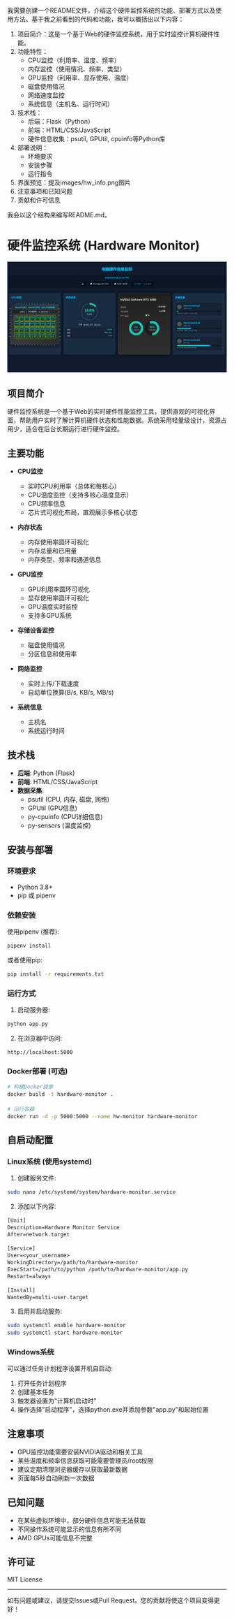 <think>
我需要创建一个README文件，介绍这个硬件监控系统的功能、部署方式以及使用方法。基于我之前看到的代码和功能，我可以概括出以下内容：

1. 项目简介：这是一个基于Web的硬件监控系统，用于实时监控计算机硬件性能。
2. 功能特性：
   - CPU监控（利用率、温度、频率）
   - 内存监控（使用情况、频率、类型）
   - GPU监控（利用率、显存使用、温度）
   - 磁盘使用情况
   - 网络速度监控
   - 系统信息（主机名、运行时间）
3. 技术栈：
   - 后端：Flask（Python）
   - 前端：HTML/CSS/JavaScript
   - 硬件信息收集：psutil, GPUtil, cpuinfo等Python库
4. 部署说明：
   - 环境要求
   - 安装步骤
   - 运行指令
5. 界面预览：提及images/hw_info.png图片
6. 注意事项和已知问题
7. 贡献和许可信息

我会以这个结构来编写README.md。
</think>

# 硬件监控系统 (Hardware Monitor)

![硬件监控系统截图](images/hw_info.png)

## 项目简介

硬件监控系统是一个基于Web的实时硬件性能监控工具，提供直观的可视化界面，帮助用户实时了解计算机硬件状态和性能数据。系统采用轻量级设计，资源占用少，适合在后台长期运行进行硬件监控。

## 主要功能

- **CPU监控**
  - 实时CPU利用率（总体和每核心）
  - CPU温度监控（支持多核心温度显示）
  - CPU频率信息
  - 芯片式可视化布局，直观展示多核心状态

- **内存状态**
  - 内存使用率圆环可视化
  - 内存总量和已用量
  - 内存类型、频率和通道信息

- **GPU监控**
  - GPU利用率圆环可视化
  - 显存使用率圆环可视化
  - GPU温度实时监控
  - 支持多GPU系统

- **存储设备监控**
  - 磁盘使用情况
  - 分区信息和使用率
  
- **网络监控**
  - 实时上传/下载速度
  - 自动单位换算(B/s, KB/s, MB/s)

- **系统信息**
  - 主机名
  - 系统运行时间

## 技术栈

- **后端**: Python (Flask)
- **前端**: HTML/CSS/JavaScript
- **数据采集**: 
  - psutil (CPU, 内存, 磁盘, 网络)
  - GPUtil (GPU信息)
  - py-cpuinfo (CPU详细信息)
  - py-sensors (温度监控)

## 安装与部署

### 环境要求

- Python 3.8+
- pip 或 pipenv

### 依赖安装

使用pipenv (推荐):

```bash
pipenv install
```

或者使用pip:

```bash
pip install -r requirements.txt
```

### 运行方式

1. 启动服务器:

```bash
python app.py
```

2. 在浏览器中访问:

```
http://localhost:5000
```

### Docker部署 (可选)

```bash
# 构建Docker镜像
docker build -t hardware-monitor .

# 运行容器
docker run -d -p 5000:5000 --name hw-monitor hardware-monitor
```

## 自启动配置

### Linux系统 (使用systemd)

1. 创建服务文件:

```bash
sudo nano /etc/systemd/system/hardware-monitor.service
```

2. 添加以下内容:

```
[Unit]
Description=Hardware Monitor Service
After=network.target

[Service]
User=<your_username>
WorkingDirectory=/path/to/hardware-monitor
ExecStart=/path/to/python /path/to/hardware-monitor/app.py
Restart=always

[Install]
WantedBy=multi-user.target
```

3. 启用并启动服务:

```bash
sudo systemctl enable hardware-monitor
sudo systemctl start hardware-monitor
```

### Windows系统

可以通过任务计划程序设置开机自启动:

1. 打开任务计划程序
2. 创建基本任务
3. 触发器设置为"计算机启动时"
4. 操作选择"启动程序"，选择python.exe并添加参数"app.py"和起始位置

## 注意事项

- GPU监控功能需要安装NVIDIA驱动和相关工具
- 某些温度和频率信息获取可能需要管理员/root权限
- 建议定期清理浏览器缓存以获取最新数据
- 页面每5秒自动刷新一次数据

## 已知问题

- 在某些虚拟环境中，部分硬件信息可能无法获取
- 不同操作系统可能显示的信息有所不同
- AMD GPUs可能信息不完整

## 许可证

MIT License

---

如有问题或建议，请提交Issues或Pull Request。您的贡献将使这个项目变得更好！
